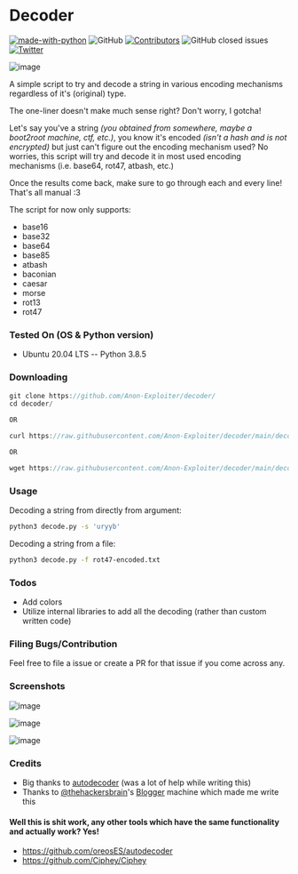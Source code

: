 # Decoder

[![made-with-python](https://img.shields.io/badge/Made%20with-Python-1f425f.svg)](https://www.python.org/)
![GitHub](https://img.shields.io/github/license/Anon-Exploiter/decoder)
[![Contributors][contributors-shield]][contributors-url]
![GitHub closed issues](https://img.shields.io/github/issues-closed/Anon-Exploiter/decoder)
[![Twitter](https://img.shields.io/twitter/url/https/twitter.com/cloudposse.svg?style=social&label=%40syed_umar)](https://twitter.com/syed__umar)

[contributors-shield]: https://img.shields.io/github/contributors/Anon-Exploiter/decoder.svg?style=flat-square
[contributors-url]: https://github.com/Anon-Exploiter/decoder/graphs/contributors
[issues-shield]: https://img.shields.io/github/issues/Anon-Exploiter/decoder.svg?style=flat-square
[issues-url]: https://github.com/Anon-Exploiter/decoder/issues

![image](https://user-images.githubusercontent.com/18597330/114285294-9a8e5a80-9a6f-11eb-9475-d251c0ea522a.png)

A simple script to try and decode a string in various encoding mechanisms regardless of it's (original) type. 

The one-liner doesn't make much sense right? Don't worry, I gotcha! 

Let's say you've a string _(you obtained from somewhere, maybe a boot2root machine, ctf, etc.)_, you know it's encoded _(isn't a hash and is not encrypted)_ but just can't figure out the encoding mechanism used? No worries, this script will try and decode it in most used encoding mechanisms (i.e. base64, rot47, atbash, etc.) 

Once the results come back, make sure to go through each and every line! That's all manual :3 

The script for now only supports: 

- base16
- base32
- base64
- base85
- atbash
- baconian
- caesar
- morse
- rot13
- rot47

### Tested On (OS & Python version)
- Ubuntu 20.04 LTS -- Python 3.8.5

### Downloading
```csharp
git clone https://github.com/Anon-Exploiter/decoder/
cd decoder/

OR

curl https://raw.githubusercontent.com/Anon-Exploiter/decoder/main/decode.py -O

OR

wget https://raw.githubusercontent.com/Anon-Exploiter/decoder/main/decode.py
```

### Usage

Decoding a string from directly from argument:
```bash
python3 decode.py -s 'uryyb'
```

Decoding a string from a file:
```bash
python3 decode.py -f rot47-encoded.txt
```

### Todos
- Add colors
- Utilize internal libraries to add all the decoding (rather than custom written code)

### Filing Bugs/Contribution
Feel free to file a issue or create a PR for that issue if you come across any.

### Screenshots
![image](https://user-images.githubusercontent.com/18597330/114285317-beea3700-9a6f-11eb-9352-a276b4a8d510.png)

![image](https://user-images.githubusercontent.com/18597330/114285322-c3165480-9a6f-11eb-9ac1-0834adcc4487.png)

![image](https://user-images.githubusercontent.com/18597330/114285324-c578ae80-9a6f-11eb-9eef-85cd0fc11ea8.png)

### Credits
- Big thanks to [autodecoder](https://github.com/oreosES/autodecoder) (was a lot of help while writing this)
- Thanks to [@thehackersbrain](https://twitter.com/thehackersbrain)'s [Blogger](https://www.vulnhub.com/series/blogger,462/) machine which made me write this

#### Well this is shit work, any other tools which have the same functionality and actually work? Yes!
- https://github.com/oreosES/autodecoder
- https://github.com/Ciphey/Ciphey
